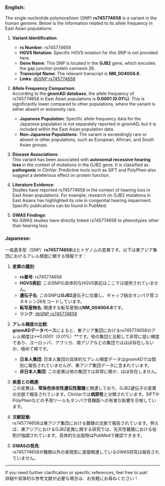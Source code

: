 ### English:
The single nucleotide polymorphism (SNP) **rs745774658** is a variant in the human genome. Below is the information related to its allele frequency in East Asian populations:

1. **Variant Identification**:  
   - **rs Number**: rs745774658  
   - **HGVS Notation**: Specific HGVS notation for this SNP is not provided here.  
   - **Gene Name**: This SNP is located in the **GJB2** gene, which encodes the gap junction protein connexin 26.  
   - **Transcript Name**: The relevant transcript is **NM_004004.6**.  
   - **Links**: [dbSNP rs745774658](https://www.ncbi.nlm.nih.gov/snp/rs745774658)

2. **Allele Frequency Comparison**:  
   According to the **gnomAD database**, the allele frequency of rs745774658 in East Asian populations is **0.0001 (0.01%)**. This is significantly lower compared to other populations, where the variant is either absent or extremely rare.  
   - **Japanese Population**: Specific allele frequency data for the Japanese population is not separately reported in gnomAD, but it is included within the East Asian population data.  
   - **Non-Japanese Populations**: The variant is exceedingly rare or absent in other populations, such as European, African, and South Asian groups.

3. **Disease Associations**:  
   This variant has been associated with **autosomal recessive hearing loss** in the context of mutations in the GJB2 gene. It is classified as **pathogenic** in ClinVar. Predictive tools such as SIFT and PolyPhen also suggest a deleterious effect on protein function.

4. **Literature Evidence**:  
   Studies have reported rs745774658 in the context of hearing loss in East Asian populations. For example, research on GJB2 mutations in East Asians has highlighted its role in congenital hearing impairment. Specific publications can be found in PubMed.

5. **GWAS Findings**:  
   No GWAS studies have directly linked rs745774658 to phenotypes other than hearing loss.

### Japanese:
一塩基多型（SNP）**rs745774658**はヒトゲノムの変異です。以下は東アジア集団におけるアレル頻度に関する情報です：

1. **変異の識別**:  
   - **rs番号**: rs745774658  
   - **HGVS表記**: このSNPの具体的なHGVS表記はここでは提供されていません。  
   - **遺伝子名**: このSNPは**GJB2**遺伝子に位置し、ギャップ結合タンパク質コネキシン26をコードしています。  
   - **転写産物名**: 関連する転写産物は**NM_004004.6**です。  
   - **リンク**: [dbSNP rs745774658](https://www.ncbi.nlm.nih.gov/snp/rs745774658)

2. **アレル頻度の比較**:  
   **gnomADデータベース**によると、東アジア集団におけるrs745774658のアレル頻度は**0.0001（0.01%）**です。他の集団と比較して非常に低い頻度であり、ヨーロッパ、アフリカ、南アジアなどの集団ではほぼ存在しないか、極めて稀です。  
   - **日本人集団**: 日本人集団の具体的なアレル頻度データはgnomADでは個別に報告されていませんが、東アジア集団データに含まれています。  
   - **非日本人集団**: この変異は他の集団では非常に稀か、ほぼ存在しません。

3. **疾患との関連**:  
   この変異は、**常染色体劣性遺伝性難聴**と関連しており、GJB2遺伝子の変異の文脈で報告されています。ClinVarでは**病原性**と分類されています。SIFTやPolyPhenなどの予測ツールもタンパク質機能への有害な影響を示唆しています。

4. **文献証拠**:  
   rs745774658は東アジア集団における難聴の文脈で報告されています。例えば、東アジアにおけるGJB2変異に関する研究では、先天性難聴における役割が強調されています。具体的な出版物はPubMedで確認できます。

5. **GWASの発見**:  
   rs745774658が難聴以外の表現型に直接関連しているGWAS研究は報告されていません。

---

If you need further clarification or specific references, feel free to ask!  
詳細や具体的な参考文献が必要な場合は、お気軽にお尋ねください！